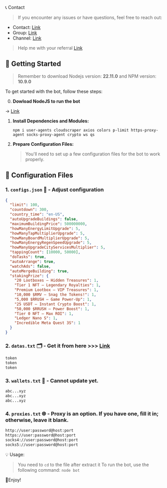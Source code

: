 📞 Contact

> If you encounter any issues or have questions, feel free to reach out:

- Contact: [Link](t.me/MeoMunDep)
- Group: [Link](t.me/KeoAirDropFreeNe)
- Channel: [Link](t.me/KeoAirDropFreeNee)

> Help me with your referral [Link](https://t.me/realityrush_bot/play?startapp=refererID6713068747)

## 🚀 Getting Started

> Remember to download Nodejs version: **22.11.0** and NPM version: **10.9.0**

To get started with the bot, follow these steps:

0. **Dowload NodeJS to run the bot**

-> [Link](https://t.me/KeoAirDropFreeNe/257/1462)

1. **Install Dependencies and Modules:**

   ```
   npm i user-agents cloudscraper axios colors p-limit https-proxy-agent socks-proxy-agent crypto ws qs
   ```

2. **Prepare Configuration Files:**

   > You'll need to set up a few configuration files for the bot to work properly.

## 📁 Configuration Files

### 1. `configs.json` 📜 - Adjust configuration

```json
{
  "limit": 100,
  "countdown": 300,
  "country_time": "en-US",
  "autoUpgradeBuildings": false,
  "maximumBuildingPrice": 500000000,
  "howManyEnergyLimitUpgrade": 5,
  "howManyTapMultiplierUpgrade": 5,
  "howManyBoardMultiplierUpgrade": 5,
  "howManyEnergyRegenSpeedUpgrade": 5,
  "howManyUpgradeCityServicesMultiplier": 5,
  "tappingCount": [10000, 50000],
  "doTasks": true,
  "autoArrange": true,
  "watchAds": false,
  "autoMergeBuilding": true,
  "stakingPrize": {
    "20 Lootboxes – Hidden Treasures": 1,
    "Tier 1 NFT – Legendary Royalties": 1,
    "Premium Lootbox – VIP Treasures": 1,
    "10,000 $RMV – Snag the Tokens!": 1,
    "5,000 $RRUSH – Game Power-Up": 1,
    "25 USDT – Instant Crypto Boost": 1,
    "50,000 $RRUSH – Power Boost": 1,
    "Tier 0 NFT – Max ROI": 1,
    "Ledger Nano S": 1,
    "Incredible Meta Quest 3S": 1
  }
}

```

### 2. `datas.txt` 🗂️ - Get it from here >>> [Link](https://t.me/KeoAirDropFreeNe/257/7047)

```txt
token
token
token
```

### 3. `wallets.txt` 💼 - Cannot update yet.

```txt - wallet address
abc...xyz
abc...xyz
abc...xyz
```

### 4. `proxies.txt` 🌐 - Proxy is an option. If you have one, fill it in; otherwise, leave it blank.

```txt
http://user:password@host:port
https://user:password@host:port
socks4://user:password@host:port
socks5://user:password@host:port
```

💡 Usage:

> You need to `cd` to the file after extract it
> To run the bot, use the following command: `node bot`

🎇Enjoy!
